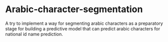 # Arabic-character-segmentation
A try to implement a way for segmenting arabic characters as a preparatory stage for building a predictive model that can predict arabic characters for national id name prediction.
